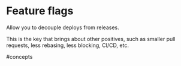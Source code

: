 # Feature flags

Allow you to decouple deploys from releases.

This is the key that brings about other positives, such as smaller pull requests, less rebasing, less blocking, CI/CD, etc.

#concepts